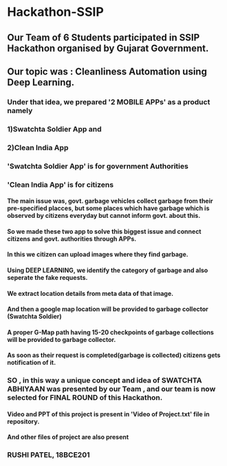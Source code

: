 # Hackathon-SSIP
## Our Team of 6 Students participated in SSIP Hackathon organised by Gujarat Government.
## Our topic was : Cleanliness Automation using Deep Learning.
### Under that idea, we prepared '2 MOBILE APPs' as a product namely 
### 1)Swatchta Soldier App and 
### 2)Clean India App
### 'Swatchta Soldier App' is for government Authorities 
### 'Clean India App' is for citizens

#### The main issue was, govt. garbage vehicles collect garbage from their pre-specified placces, but some places which have garbage which is observed by citizens everyday but cannot inform govt. about this.
#### So we made these two app to solve this biggest issue and connect citizens and govt. authorities through APPs.
#### In this we citizen can upload images where they find garbage.
#### Using DEEP LEARNING, we identify the category of garbage and also seperate the fake requests.
#### We extract location details from meta data of that image.
#### And then a google map location will be provided to garbage collector (Swatchta Soldier)
#### A proper G-Map path having 15-20 checkpoints of garbage collections will be provided to garbage collector.
#### As soon as their request is completed(garbage is collected) citizens gets notification of it.

### SO , in this way a unique concept and idea of SWATCHTA ABHIYAAN was presented by our Team , and our team is now selected for FINAL ROUND of this Hackathon.
#### Video and PPT of this project is present in 'Video of Project.txt' file in repository.
#### And other files of project are also present
### RUSHI PATEL, 18BCE201
